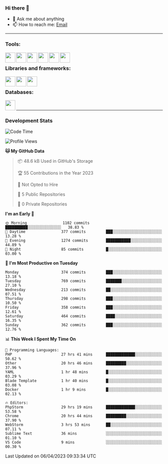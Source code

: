 ### Hi there 👋

- 💬 Ask me about anything
- 📫 How to reach me: [Email]

---

### Tools:
<img align='left' height="32" width="32" src="https://cdn.jsdelivr.net/npm/simple-icons@4.8.0/icons/phpstorm.svg" />
<img align='left' height="32" width="32" src="https://cdn.jsdelivr.net/npm/simple-icons@4.8.0/icons/webstorm.svg" />
<img align='left' height="32" width="32" src="https://cdn.jsdelivr.net/npm/simple-icons@4.8.0/icons/visualstudiocode.svg" />
<img align='left' height="32" width="32" src="https://cdn.jsdelivr.net/npm/simple-icons@4.8.0/icons/sublimetext.svg" />
<img align='left' height="32" width="32" src="https://cdn.jsdelivr.net/npm/simple-icons@4.8.0/icons/laragon.svg" />
<img align='left' height="32" width="32" src="https://cdn.jsdelivr.net/npm/simple-icons@4.8.0/icons/docker.svg" />
<br>

### Libraries and frameworks:
<img align='left' height="32" width="32" src="https://cdn.jsdelivr.net/npm/simple-icons@4.8.0/icons/laravel.svg" />
<img align='left' height="32" width="32" src="https://cdn.jsdelivr.net/npm/simple-icons@4.8.0/icons/vue-dot-js.svg" />
<img align='left' height="32" width="32" src="https://cdn.jsdelivr.net/npm/simple-icons@4.8.0/icons/jquery.svg" />
<br>

### Databases:
<img align='left' height="32" width="32" src="https://cdn.jsdelivr.net/npm/simple-icons@4.8.0/icons/mysql.svg" />
<br>

---
### Development Stats
<!--START_SECTION:waka-->
![Code Time](http://img.shields.io/badge/Code%20Time-1%2C280%20hrs%209%20mins-blue)

![Profile Views](http://img.shields.io/badge/Profile%20Views-0-blue)

**🐱 My GitHub Data** 

> 📦 48.6 kB Used in GitHub's Storage 
 > 
> 🏆 55 Contributions in the Year 2023
 > 
> 🚫 Not Opted to Hire
 > 
> 📜 5 Public Repositories 
 > 
> 🔑 0 Private Repositories 
 > 
**I'm an Early 🐤** 

```text
🌞 Morning                1102 commits        ██████████░░░░░░░░░░░░░░░   38.83 % 
🌆 Daytime                377 commits         ███░░░░░░░░░░░░░░░░░░░░░░   13.28 % 
🌃 Evening                1274 commits        ███████████░░░░░░░░░░░░░░   44.89 % 
🌙 Night                  85 commits          █░░░░░░░░░░░░░░░░░░░░░░░░   03.00 % 
```
📅 **I'm Most Productive on Tuesday** 

```text
Monday                   374 commits         ███░░░░░░░░░░░░░░░░░░░░░░   13.18 % 
Tuesday                  769 commits         ███████░░░░░░░░░░░░░░░░░░   27.10 % 
Wednesday                213 commits         ██░░░░░░░░░░░░░░░░░░░░░░░   07.51 % 
Thursday                 298 commits         ███░░░░░░░░░░░░░░░░░░░░░░   10.50 % 
Friday                   358 commits         ███░░░░░░░░░░░░░░░░░░░░░░   12.61 % 
Saturday                 464 commits         ████░░░░░░░░░░░░░░░░░░░░░   16.35 % 
Sunday                   362 commits         ███░░░░░░░░░░░░░░░░░░░░░░   12.76 % 
```


📊 **This Week I Spent My Time On** 

```text
💬 Programming Languages: 
PHP                      27 hrs 41 mins      █████████████░░░░░░░░░░░░   50.62 % 
Other                    20 hrs 46 mins      █████████░░░░░░░░░░░░░░░░   37.96 % 
YAML                     1 hr 48 mins        █░░░░░░░░░░░░░░░░░░░░░░░░   03.29 % 
Blade Template           1 hr 40 mins        █░░░░░░░░░░░░░░░░░░░░░░░░   03.08 % 
Docker                   1 hr 9 mins         █░░░░░░░░░░░░░░░░░░░░░░░░   02.13 % 

🔥 Editors: 
PhpStorm                 29 hrs 19 mins      █████████████░░░░░░░░░░░░   53.58 % 
Chrome                   20 hrs 44 mins      █████████░░░░░░░░░░░░░░░░   37.90 % 
WebStorm                 3 hrs 53 mins       ██░░░░░░░░░░░░░░░░░░░░░░░   07.11 % 
Sublime Text             36 mins             ░░░░░░░░░░░░░░░░░░░░░░░░░   01.10 % 
VS Code                  9 mins              ░░░░░░░░░░░░░░░░░░░░░░░░░   00.30 % 
```


 Last Updated on 06/04/2023 09:33:34 UTC
<!--END_SECTION:waka-->

[huyviet]: https://huyviet.vn/
[EMAIl]: https://mail.google.com/mail/u/0/?fs=1&tf=cm&source=mailto&to=huynguyenviet0110@gmail.com
